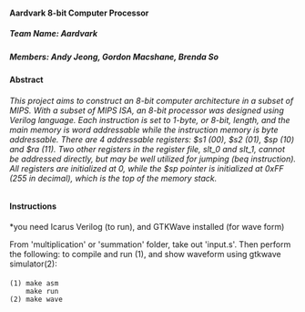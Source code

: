 #### Aardvark 8-bit Computer Processor
##### Team Name: Aardvark
##### Members: Andy Jeong, Gordon Macshane, Brenda So

#### Abstract
###### This project aims to construct an 8-bit computer architecture in a subset of MIPS. With a subset of MIPS ISA, an 8-bit processor was designed  using Verilog language. Each instruction is set to 1-byte, or 8-bit, length, and the main memory is word addressable while the instruction memory is byte addressable. There are 4 addressable registers: $s1 (00), $s2 (01), $sp (10) and $ra (11). Two other registers in the register file, slt\_0 and slt\_1, cannot be addressed directly, but may be well utilized for jumping (beq instruction). All registers are initialized at 0, while the \$sp pointer is initialized at 0xFF (255 in decimal), which is the top of the memory stack. 

#### Instructions
*you need Icarus Verilog (to run), and GTKWave installed (for wave form)

From 'multiplication' or 'summation' folder, take out 'input.s'. Then perform the following:
to compile and run (1), and show waveform using gtkwave simulator(2):
####
	(1) make asm
		make run
	(2)	make wave


	
